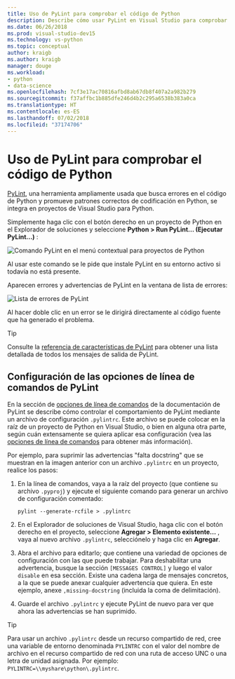 ```yaml
---
title: Uso de PyLint para comprobar el código de Python
description: Describe cómo usar PyLint en Visual Studio para comprobar problemas de código de Python.
ms.date: 06/26/2018
ms.prod: visual-studio-dev15
ms.technology: vs-python
ms.topic: conceptual
author: kraigb
ms.author: kraigb
manager: douge
ms.workload:
- python
- data-science
ms.openlocfilehash: 7cf3e17ac70816afbd8ab67db8f407a2a982b279
ms.sourcegitcommit: f37affbc1b885dfe246d4b2c295a6538b383a0ca
ms.translationtype: HT
ms.contentlocale: es-ES
ms.lasthandoff: 07/02/2018
ms.locfileid: "37174706"
---
```

# <a name="using-pylint-to-check-python-code"></a>Uso de PyLint para comprobar el código de Python

[PyLint](https://www.pylint.org/), una herramienta ampliamente usada que busca errores en el código de Python y promueve patrones correctos de codificación en Python, se integra en proyectos de Visual Studio para Python.

Simplemente haga clic con el botón derecho en un proyecto de Python en el Explorador de soluciones y seleccione **Python > Run PyLint... (Ejecutar PyLint...)** :

![Comando PyLint en el menú contextual para proyectos de Python](media/code-pylint-command.png)

Al usar este comando se le pide que instale PyLint en su entorno activo si todavía no está presente.

Aparecen errores y advertencias de PyLint en la ventana de lista de errores:

![Lista de errores de PyLint](media/code-pylint-error-list.png)

Al hacer doble clic en un error se le dirigirá directamente al código fuente que ha generado el problema.

> [!Tip]
> Consulte la [referencia de características de PyLint](https://pylint.readthedocs.io/en/latest/technical_reference/features.html) para obtener una lista detallada de todos los mensajes de salida de PyLint.

## <a name="setting-pylint-command-line-options"></a>Configuración de las opciones de línea de comandos de PyLint

En la sección de [opciones de línea de comandos](https://pylint.readthedocs.io/en/latest/user_guide/run.html#command-line-options) de la documentación de PyLint se describe cómo controlar el comportamiento de PyLint mediante un archivo de configuración `.pylintrc`. Este archivo se puede colocar en la raíz de un proyecto de Python en Visual Studio, o bien en alguna otra parte, según cuán extensamente se quiera aplicar esa configuración (vea las [opciones de línea de comandos](https://pylint.readthedocs.io/en/latest/user_guide/run.html#command-line-options) para obtener más información).

Por ejemplo, para suprimir las advertencias "falta docstring" que se muestran en la imagen anterior con un archivo `.pylintrc` en un proyecto, realice los pasos:

1. En la línea de comandos, vaya a la raíz del proyecto (que contiene su archivo `.pyproj`) y ejecute el siguiente comando para generar un archivo de configuración comentado:

   ```command
   pylint --generate-rcfile > .pylintrc
   ```

1. En el Explorador de soluciones de Visual Studio, haga clic con el botón derecho en el proyecto, seleccione **Agregar > Elemento existente...** , vaya al nuevo archivo `.pylintrc`, selecciónelo y haga clic en **Agregar**.

1. Abra el archivo para editarlo; que contiene una variedad de opciones de configuración con las que puede trabajar. Para deshabilitar una advertencia, busque la sección `[MESSAGES CONTROL]` y luego el valor `disable` en esa sección. Existe una cadena larga de mensajes concretos, a la que se puede anexar cualquier advertencia que quiera. En este ejemplo, anexe `,missing-docstring` (incluida la coma de delimitación).

1. Guarde el archivo `.pylintrc` y ejecute PyLint de nuevo para ver que ahora las advertencias se han suprimido.

> [!Tip]
> Para usar un archivo `.pylintrc` desde un recurso compartido de red, cree una variable de entorno denominada `PYLINTRC` con el valor del nombre de archivo en el recurso compartido de red con una ruta de acceso UNC o una letra de unidad asignada. Por ejemplo: `PYLINTRC=\\myshare\python\.pylintrc`.
